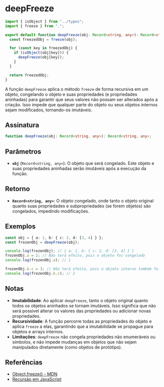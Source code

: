 # deepFreeze

```typescript
import { isObject } from "../types";
import { freeze } from ".";

export default function deepFreeze(obj: Record<string, any>): Record<string, any> {
  const freezedObj = freeze(obj);

  for (const key in freezedObj) {
    if (isObject(obj[key])) {
      deepFreeze(obj[key]);
    }
  }

  return freezedObj;
}
```

A função `deepFreeze` aplica o método `freeze` de forma recursiva em um objeto, congelando o objeto e suas propriedades (e propriedades aninhadas) para garantir que seus valores não possam ser alterados após a criação. Isso impede que qualquer parte do objeto ou seus objetos internos sejam modificados, tornando-os imutáveis.

## Assinatura

```typescript
function deepFreeze(obj: Record<string, any>): Record<string, any>;
```

## Parâmetros

- **`obj`** (`Record<string, any>`): O objeto que será congelado. Este objeto e suas propriedades aninhadas serão imutáveis após a execução da função.

## Retorno

- **`Record<string, any>`**: O objeto congelado, onde tanto o objeto original quanto suas propriedades e subpropriedades (se forem objetos) são congelados, impedindo modificações.

## Exemplos

```typescript
const obj = { a: 1, b: { c: 2, d: [3, 4] } };
const frozenObj = deepFreeze(obj);

console.log(frozenObj); // { a: 1, b: { c: 2, d: [3, 4] } }
frozenObj.a = 2; // Não terá efeito, pois o objeto foi congelado
console.log(frozenObj.a); // 1

frozenObj.b.c = 3; // Não terá efeito, pois o objeto interno também foi congelado
console.log(frozenObj.b.c); // 2
```

## Notas

- **Imutabilidade**: Ao aplicar `deepFreeze`, tanto o objeto original quanto todos os objetos aninhados se tornam imutáveis. Isso significa que não será possível alterar os valores das propriedades ou adicionar novas propriedades.
- **Recursividade**: A função percorre todas as propriedades do objeto e aplica `freeze` a elas, garantindo que a imutabilidade se propague para objetos e arrays internos.
- **Limitações**: `deepFreeze` não congela propriedades não enumeráveis ou símbolos, e não impede mudanças em objetos que não sejam manipulados diretamente (como objetos de protótipo).

## Referências

- [Object.freeze() - MDN](https://developer.mozilla.org/en-US/docs/Web/JavaScript/Reference/Global_Objects/Object/freeze)
- [Recursão em JavaScript](https://developer.mozilla.org/en-US/docs/Web/JavaScript/Guide/Functions#recursion)